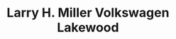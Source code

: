 ---
title: "Larry H. Miller Volkswagen Lakewood"
url: /lakewood/larry-h-miller-volkswagen-lakewood/
shop: Autohaus
---